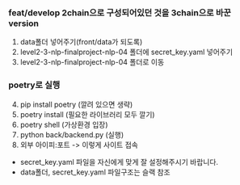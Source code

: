 ### feat/develop 2chain으로 구성되어있던 것을 3chain으로 바꾼 version

1. data폴더 넣어주기(front/data가 되도록)
2. level2-3-nlp-finalproject-nlp-04 폴더에 secret_key.yaml 넣어주기
3. level2-3-nlp-finalproject-nlp-04 폴더로 이동
  
### poetry로 실행
4. pip install poetry (깔려 있으면 생략)
5. poetry install (필요한 라이브러리 모두 깔기)
6. poetry shell (가상환경 입장)
7. python back/backend.py (실행)
8. 외부 아이피:포트 -> 이렇게 사이트 접속


- secret_key.yaml 파일을 자신에게 맞게 잘 설정해주시기 바랍니다.
- data폴더, secret_key.yaml 파일구조는 슬랙 참조
